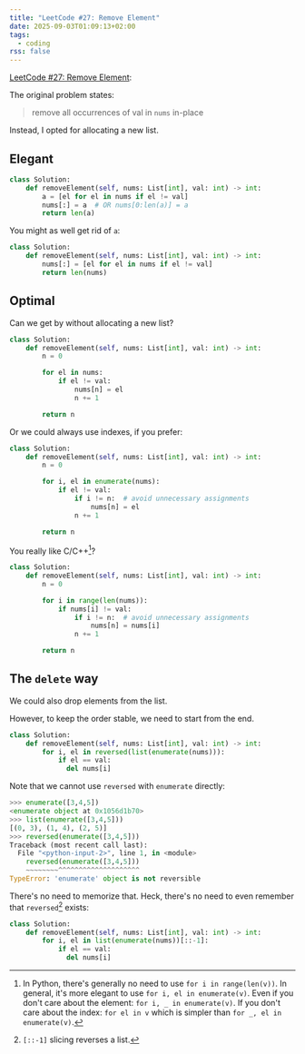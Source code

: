 ```yaml
---
title: "LeetCode #27: Remove Element"
date: 2025-09-03T01:09:13+02:00
tags:
  - coding
rss: false
---
```


[LeetCode #27: Remove Element](https://leetcode.com/problems/remove-element/):

The original problem states:

> remove all occurrences of val in `nums` in-place

Instead, I opted for allocating a new list.

## Elegant

```python
class Solution:
    def removeElement(self, nums: List[int], val: int) -> int:
        a = [el for el in nums if el != val]
        nums[:] = a  # OR nums[0:len(a)] = a
        return len(a)
```

You might as well get rid of `a`:

```python
class Solution:
    def removeElement(self, nums: List[int], val: int) -> int:
        nums[:] = [el for el in nums if el != val]
        return len(nums)
```

## Optimal

Can we get by without allocating a new list?

```python
class Solution:
    def removeElement(self, nums: List[int], val: int) -> int:
        n = 0

        for el in nums:
            if el != val:
                nums[n] = el
                n += 1

        return n
```

Or we could always use indexes, if you prefer:

```python
class Solution:
    def removeElement(self, nums: List[int], val: int) -> int:
        n = 0

        for i, el in enumerate(nums):
            if el != val:
                if i != n:  # avoid unnecessary assignments
                    nums[n] = el
                n += 1

        return n
```

You really like C/C++[^1]?

```python
class Solution:
    def removeElement(self, nums: List[int], val: int) -> int:
        n = 0

        for i in range(len(nums)):
            if nums[i] != val:
                if i != n:  # avoid unnecessary assignments
                    nums[n] = nums[i]
                n += 1

        return n
```

## The `delete` way

We could also drop elements from the list.

However, to keep the order stable, we need to start from the end.

```python
class Solution:
    def removeElement(self, nums: List[int], val: int) -> int:
        for i, el in reversed(list(enumerate(nums))):
            if el == val:
              del nums[i]
```

Note that we cannot use `reversed` with `enumerate` directly:

```python
>>> enumerate([3,4,5])
<enumerate object at 0x1056d1b70>
>>> list(enumerate([3,4,5]))
[(0, 3), (1, 4), (2, 5)]
>>> reversed(enumerate([3,4,5]))
Traceback (most recent call last):
  File "<python-input-2>", line 1, in <module>
    reversed(enumerate([3,4,5]))
    ~~~~~~~~^^^^^^^^^^^^^^^^^^^^
TypeError: 'enumerate' object is not reversible
```

There's no need to memorize that.
Heck, there's no need to even remember that `reversed`[^2] exists:

```python
class Solution:
    def removeElement(self, nums: List[int], val: int) -> int:
        for i, el in list(enumerate(nums))[::-1]:
            if el == val:
              del nums[i]
```

[^1]: In Python, there's generally no need to use `for i in range(len(v))`. In general,
    it's more elegant to use `for i, el in enumerate(v)`. Even if you don't
    care about the element: `for i, _ in enumerate(v)`. If you don't care about
    the index: `for el in v` which is simpler than `for _, el in enumerate(v)`.

[^2]: `[::-1]` slicing reverses a list.
